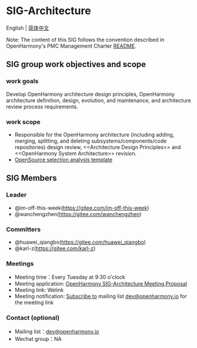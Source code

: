 # SIG-Architecture
English | [简体中文](./sig-architecture_cn.md)

Note: The content of this SIG follows the convention described in OpenHarmony's PMC Management Charter [README](/zh/pmc.md).

## SIG group work objectives and scope

### work goals

Develop OpenHarmony architecture design principles, OpenHarmony architecture definition, design, evolution, and maintenance, and architecture review process requirements.

### work scope

- Responsible for the OpenHarmony architecture (including adding, merging, splitting, and deleting subsystems/components/code repositories) design review, \<\<Architecture Design Principles\>\> and \<\<OpenHarmony System Architecture\>\> revision.
- [OpenSource selection analysis template](meetings/OpenHarmony_thirdparty_opensource_software_selection_analysis_templateV1.0.pptx)


## SIG Members

### Leader
- @im-off-this-week(https://gitee.com/im-off-this-week)
- @wanchengzhen(https://gitee.com/wanchengzhen)

### Committers
- @huawei_qiangbo(https://gitee.com/huawei_qiangbo)
- @karl-z(https://gitee.com/karl-z)

### Meetings
 - Meeting time：Every Tuesday at 9:30 o'clock
 - Meeting application: [OpenHarmony SIG-Architecture Meeting Proposal](https://shimo.im/sheets/StzhuFkEk38enrnl/MODOC)
 - Meeting link: Welink
 - Meeting notification: [Subscribe to](https://lists.openatom.io/postorius/lists/dev.openharmony.io) mailing list dev@openharmony.io for the meeting link


### Contact (optional)

- Mailing list：dev@openharmony.io
- Wechat group：NA
